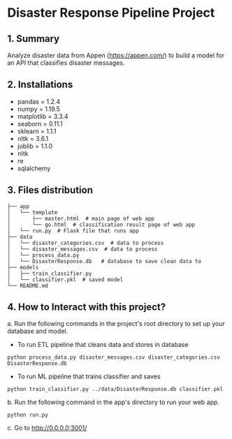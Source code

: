 # Disaster Response Pipeline Project
## 1. Summary
Analyze disaster data from Appen (https://appen.com/) to build a model for an API that classifies disaster messages.

## 2. Installations
- pandas = 1.2.4
- numpy = 1.19.5
- matplotlib = 3.3.4
- seaborn = 0.11.1
- sklearn = 1.1.1
- nltk = 3.6.1
- joblib = 1.1.0
- nltk
- re
- sqlalchemy

## 3. Files distribution
```
├── app
│   └── template
│       ├── master.html  # main page of web app
│       └── go.html  # classification result page of web app
│   └── run.py  # Flask file that runs app
├── data
│   └── disaster_categories.csv  # data to process 
│   └── disaster_messages.csv  # data to process
│   └── process_data.py
│   └── DisasterResponse.db   # database to save clean data to
├── models  
│   ├── train_classifier.py
│   └── classifier.pkl  # saved model 
└── README.md     
```

## 4. How to Interact with this project?
a. Run the following commands in the project's root directory to set up your database and model.
- To run ETL pipeline that cleans data and stores in database
```
python process_data.py disaster_messages.csv disaster_categories.csv DisasterResponse.db
```
- To run ML pipeline that trains classifier and saves
```
python train_classifier.py ../data/DisasterResponse.db classifier.pkl
```
b. Run the following command in the app's directory to run your web app.
```
python run.py
```
c. Go to http://0.0.0.0:3001/
